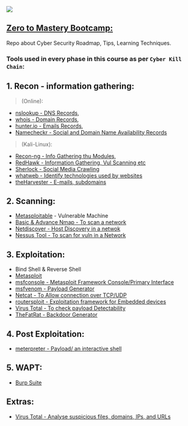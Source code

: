 ![](https://img.shields.io/badge/ZtoM-BootCamp-purple)

## [Zero to Mastery Bootcamp:](https://www.udemy.com/course/complete-ethical-hacking-bootcamp-zero-to-mastery/)
Repo about Cyber Security Roadmap, Tips, Learning Techniques.

### Tools used in every phase in this course as per `Cyber Kill Chain`:
## 1. Recon - information gathering:
> (Online):
- [nslookup - DNS Records](https://www.nslookup.io/),
- [whois - Domain Records](https://www.whois.com/),
- [hunter.io - Emails Records](https://hunter.io/),
- [Namecheckr - Social and Domain Name Availability Records](https://www.namecheckr.com/)
  
> (Kali-Linux):
- [Recon-ng - Info Gathering thu Modules](https://github.com/lanmaster53/recon-ng),
- [RedHawk - Information Gathering, Vul Scanning etc](https://github.com/Tuhinshubhra/RED_HAWK)
- [Sherlock - Social Media Crawling](https://github.com/sherlock-project/sherlock)
- [whatweb - Identify technologies used by websites](https://www.kali.org/tools/whatweb/)
- [theHarvester - E-mails, subdomains](https://github.com/laramies/theHarvester)

## 2. Scanning:
- [Metasploitable](https://information.rapid7.com/download-metasploitable-2017.html?LS=1631875&CS=web) - Vulnerable Machine
- [Basic & Advance Nmap - To scan a network](https://nmap.org/)
- [Netdiscover - Host Discovery in a netwok](https://www.kali.org/tools/netdiscover/)
- [Nessus Tool -  To scan for vuln in a Network](https://github.com/IOxCyber/ZtoM_Bootcamp/tree/0edb9e85685eb1ee39c53556f84143e90fe9666e/2.Scanning/Nessus)

## 3. Exploitation:
- Bind Shell & Reverse Shell
- [Metasploit](https://github.com/IOxCyber/CyberEssentials/tree/b4a09645eda1c79584c7e97d07dd9d5263d84689/Security-Tools/Metasploit)
- [msfconsole - Metasploit Framework Console/Primary Interface](https://www.metasploit.com/)
- [msfvenom - Payload Generator](https://docs.metasploit.com/docs/using-metasploit/basics/how-to-use-msfvenom.html)
- [Netcat - To Allow connection over TCP/UDP](https://www.kali.org/tools/netcat/)
- [routersploit - Exploitation framework for Embedded devices](https://github.com/threat9/routersploit)
- [Virus Total - To check payload Detectability](https://www.virustotal.com/gui/home/upload)
- [TheFatRat - Backdoor Generator](https://github.com/screetsec/TheFatRat)

## 4. Post Exploitation:
- [meterpreter - Payload/ an interactive shell](https://www.offsec.com/metasploit-unleashed/meterpreter-basics/)


## 5. WAPT:
- [Burp Suite](https://github.com/IOxCyber/CyberEssentials/tree/b4a09645eda1c79584c7e97d07dd9d5263d84689/Security-Tools/Burp_Suite)

## Extras:
- [Virus Total - Analyse suspicious files, domains, IPs, and URLs](https://www.virustotal.com/gui/home/upload)




